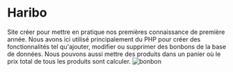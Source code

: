 # Haribo

Site créer pour mettre en pratique nos premières connaissance de première année. 
Nous avons ici utilisé principalement du PHP pour créer des fonctionnalités tel qu'ajouter, modifier ou supprimer des bonbons de la base de données.
Nous pouvons aussi mettre des produits dans un panier où le prix total de tous les produits sont calculer. 
![bonbon](https://user-images.githubusercontent.com/108392457/218272590-f5fa1c06-6b26-422e-a666-5977a1fd2c98.jpg)
